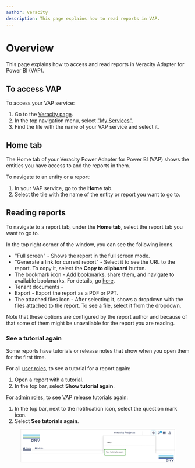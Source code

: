 ```yaml
---
author: Veracity
description: This page explains how to read reports in VAP.
---
```


# Overview

This page explains how to access and read reports in Veracity Adapter for Power BI (VAP).

## To access VAP

To access your VAP service:
1. Go to the [Veracity page](https://www.veracity.com/).
2. In the top navigation menu, select ["My Services"](https://services.veracity.com/).
3. Find the tile with the name of your VAP service and select it.

## Home tab

The Home tab of your Veracity Power Adapter for Power BI (VAP) shows the entities you have access to and the reports in them. 

To navigate to an entity or a report:
1. In your VAP service, go to the **Home** tab.
2. Select the tile with the name of the entity or report you want to go to.

## Reading reports

To navigate to a report tab, under the **Home tab**, select the report tab you want to go to.

In the top right corner of the window, you can see the following icons.
* "Full screen" - Shows the report in the full screen mode.
* "Generate a link for current report" - Select it to see the URL to the report. To copy it, select the **Copy to clipboard** button.
* The bookmark icon - Add bookmarks, share them, and navigate to available bookmarks. For details, go [here](bookmarks.md).
* Tenant documents -
* Export - Export the report as a PDF or PPT.
* The attached files icon - After selecting it, shows a dropdown with the files attached to the report. To see a file, select it from the dropdown.

Note that these options are configured by the report author and because of that some of them might be unavailable for the report you are reading.

### See a tutorial again
Some reports have tutorials or release notes that show when you open them for the first time.

For all [user roles](../user-roles.md), to see a tutorial for a report again:
1. Open a report with a tutorial.
2. In the top bar, select **Show tutorial again**.

For [admin roles](../user-roles.md), to see VAP release tutorials again:
1. In the top bar, next to the notification icon, select the question mark icon.
2. Select **See tutorials again**.

<figure>
	<img src="assets/tutorials-again.png"/>
</figure>


